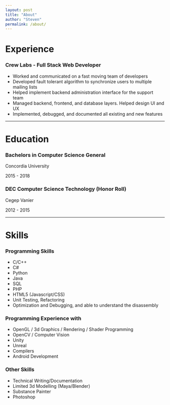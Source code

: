 ```yaml
---
layout: post
title: "About"
author: "Steven"
permalink: /about/
---
```


# Experience
### Crew Labs - Full Stack Web Developer

+ Worked and communicated on a fast moving team of developers
+ Developed fault tolerant algorithm to synchronize users to multiple mailing lists
+ Helped implement backend administration interface for the support team
+ Managed backend, frontend, and database layers. Helped design UI and UX
+ Implemented, debugged, and documented all existing and new features


<hr>

# Education
### Bachelors in Computer Science General
Concordia University

2015 - 2018

### DEC Computer Science Technology (Honor Roll)
Cegep Vanier

2012 - 2015

<hr>

# Skills
### Programming Skills
+ C/C++
+ C# 
+ Python
+ Java
+ SQL
+ PHP
+ HTML5 (Javascript/CSS) 
+ Unit Testing, Refactoring
+ Optimization and Debugging, and able to understand the disassembly

### Programming Experience with
+ OpenGL / 3d Graphics / Rendering / Shader Programming
+ OpenCV / Computer Vision
+ Unity
+ Unreal 
+ Compilers
+ Android Development


### Other  Skills
+ Technical Writing/Documentation
+ Limited 3d Modelling (Maya/Blender)
+ Substance Painter
+ Photoshop

